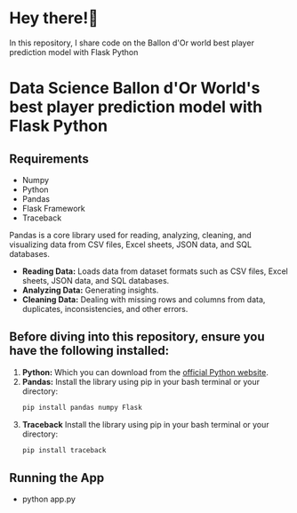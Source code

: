 # Hey there!👋

In this repository, I share code on the Ballon d'Or world best player prediction model with Flask Python

# Data Science Ballon d'Or World's best player prediction model with Flask Python

## Requirements
* Numpy
* Python
* Pandas
* Flask Framework
* Traceback

Pandas is a  core library used for reading, analyzing, cleaning, and visualizing data from CSV files, Excel sheets, JSON data, and SQL databases.

* **Reading Data:** Loads data from dataset formats such as CSV files, Excel sheets, JSON data, and SQL databases.
* **Analyzing Data:** Generating insights.
* **Cleaning Data:** Dealing with missing rows and columns from data, duplicates, inconsistencies, and other errors.

## Before diving into this repository, ensure you have the following installed:

1.  **Python:** Which you can download from the [official Python website](https://www.python.org/downloads/).
2.  **Pandas:** Install the library using pip in your bash terminal or your directory:
    ```bash
    pip install pandas numpy Flask
    ```
3.  **Traceback** Install the library using pip in your bash terminal or your directory:
    ```bash
    pip install traceback
    ```

## Running the App
* python app.py

